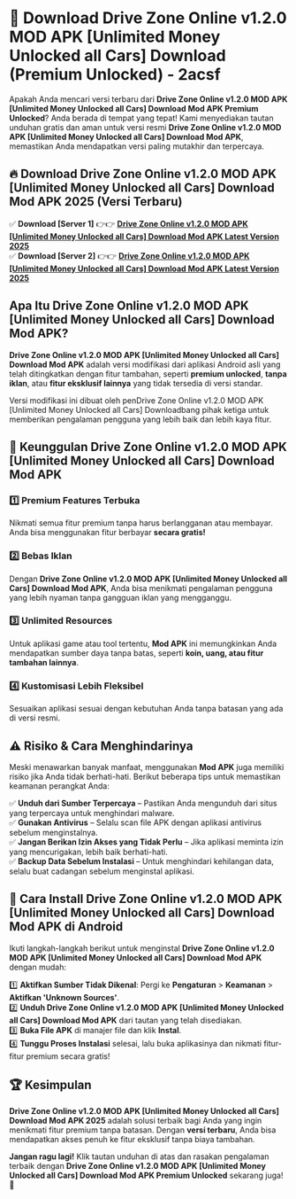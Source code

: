 # 🎯 Download Drive Zone Online v1.2.0 MOD APK [Unlimited Money Unlocked all Cars] Download (Premium Unlocked) -  2acsf

Apakah Anda mencari versi terbaru dari **Drive Zone Online v1.2.0 MOD APK [Unlimited Money Unlocked all Cars] Download Mod APK Premium Unlocked**? Anda berada di tempat yang tepat! Kami menyediakan tautan unduhan gratis dan aman untuk versi resmi **Drive Zone Online v1.2.0 MOD APK [Unlimited Money Unlocked all Cars] Download Mod APK**, memastikan Anda mendapatkan versi paling mutakhir dan terpercaya.

## 🔥 Download Drive Zone Online v1.2.0 MOD APK [Unlimited Money Unlocked all Cars] Download Mod APK 2025 (Versi Terbaru)

✅ **Download [Server 1]** 👉👉 [**Drive Zone Online v1.2.0 MOD APK [Unlimited Money Unlocked all Cars] Download Mod APK Latest Version 2025**](https://momento.my/?title=Drive_Zone_Online_v1.2.0_MOD_APK_[Unlimited_Money_Unlocked_all_Cars]_Download)  
✅ **Download [Server 2]** 👉👉 [**Drive Zone Online v1.2.0 MOD APK [Unlimited Money Unlocked all Cars] Download Mod APK Latest Version 2025**](https://momento.my/?title=Drive_Zone_Online_v1.2.0_MOD_APK_[Unlimited_Money_Unlocked_all_Cars]_Download)  

## Apa Itu Drive Zone Online v1.2.0 MOD APK [Unlimited Money Unlocked all Cars] Download Mod APK?

**Drive Zone Online v1.2.0 MOD APK [Unlimited Money Unlocked all Cars] Download Mod APK** adalah versi modifikasi dari aplikasi Android asli yang telah ditingkatkan dengan fitur tambahan, seperti **premium unlocked**, **tanpa iklan**, atau **fitur eksklusif lainnya** yang tidak tersedia di versi standar.

Versi modifikasi ini dibuat oleh penDrive Zone Online v1.2.0 MOD APK [Unlimited Money Unlocked all Cars] Downloadbang pihak ketiga untuk memberikan pengalaman pengguna yang lebih baik dan lebih kaya fitur.

## 🎯 Keunggulan Drive Zone Online v1.2.0 MOD APK [Unlimited Money Unlocked all Cars] Download Mod APK

### 1️⃣ Premium Features Terbuka
Nikmati semua fitur premium tanpa harus berlangganan atau membayar. Anda bisa menggunakan fitur berbayar **secara gratis!**

### 2️⃣ Bebas Iklan
Dengan **Drive Zone Online v1.2.0 MOD APK [Unlimited Money Unlocked all Cars] Download Mod APK**, Anda bisa menikmati pengalaman pengguna yang lebih nyaman tanpa gangguan iklan yang mengganggu.

### 3️⃣ Unlimited Resources
Untuk aplikasi game atau tool tertentu, **Mod APK** ini memungkinkan Anda mendapatkan sumber daya tanpa batas, seperti **koin, uang, atau fitur tambahan lainnya**.

### 4️⃣ Kustomisasi Lebih Fleksibel
Sesuaikan aplikasi sesuai dengan kebutuhan Anda tanpa batasan yang ada di versi resmi.

## ⚠️ Risiko & Cara Menghindarinya

Meski menawarkan banyak manfaat, menggunakan **Mod APK** juga memiliki risiko jika Anda tidak berhati-hati. Berikut beberapa tips untuk memastikan keamanan perangkat Anda:

✅ **Unduh dari Sumber Terpercaya** – Pastikan Anda mengunduh dari situs yang terpercaya untuk menghindari malware.  
✅ **Gunakan Antivirus** – Selalu scan file APK dengan aplikasi antivirus sebelum menginstalnya.  
✅ **Jangan Berikan Izin Akses yang Tidak Perlu** – Jika aplikasi meminta izin yang mencurigakan, lebih baik berhati-hati.  
✅ **Backup Data Sebelum Instalasi** – Untuk menghindari kehilangan data, selalu buat cadangan sebelum menginstal aplikasi.

## 📌 Cara Install Drive Zone Online v1.2.0 MOD APK [Unlimited Money Unlocked all Cars] Download Mod APK di Android

Ikuti langkah-langkah berikut untuk menginstal **Drive Zone Online v1.2.0 MOD APK [Unlimited Money Unlocked all Cars] Download Mod APK** dengan mudah:

1️⃣ **Aktifkan Sumber Tidak Dikenal**: Pergi ke **Pengaturan** > **Keamanan** > **Aktifkan 'Unknown Sources'**.  
2️⃣ **Unduh Drive Zone Online v1.2.0 MOD APK [Unlimited Money Unlocked all Cars] Download Mod APK** dari tautan yang telah disediakan.  
3️⃣ **Buka File APK** di manajer file dan klik **Instal**.  
4️⃣ **Tunggu Proses Instalasi** selesai, lalu buka aplikasinya dan nikmati fitur-fitur premium secara gratis!

## 🏆 Kesimpulan

**Drive Zone Online v1.2.0 MOD APK [Unlimited Money Unlocked all Cars] Download Mod APK 2025** adalah solusi terbaik bagi Anda yang ingin menikmati fitur premium tanpa batasan. Dengan **versi terbaru**, Anda bisa mendapatkan akses penuh ke fitur eksklusif tanpa biaya tambahan.

**Jangan ragu lagi!** Klik tautan unduhan di atas dan rasakan pengalaman terbaik dengan **Drive Zone Online v1.2.0 MOD APK [Unlimited Money Unlocked all Cars] Download Mod APK Premium Unlocked** sekarang juga! 🚀

